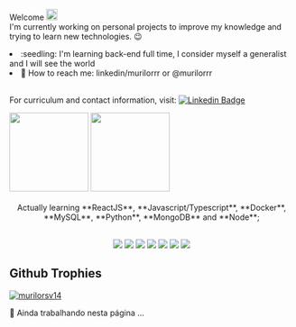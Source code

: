 Welcome <img src="https://github.githubassets.com/images/icons/emoji/unicode/1f44b.png" width='20' height="20"><br>
I'm currently working on personal projects to improve my knowledge and trying to learn new technologies. :wink:

<div>  
    <li>:seedling: I'm learning back-end full time, I consider myself a generalist and I will see the world </li>
    <li> 📮 How to reach me: linkedin/murilorrr or @murilorrr </li>
</div><br>

For curriculum and contact information, visit: [![Linkedin Badge](https://img.shields.io/badge/-murilorsv14-blue?style=flat-square&logo=Linkedin&logoColor=white&link=https://www.linkedin.com/in/murilorrr/)](https://www.linkedin.com/in/murilorrr/)


<div>
  <link rel="stylesheet" href="https://cdn.jsdelivr.net/gh/devicons/devicon@v2.13.0/devicon.min.css">
  <img height="140em" src="https://github-readme-stats.vercel.app/api?username=murilorsv14&show_icons=true&theme=dark&include_all_commits=true&count_private=true"/>
  <img height="140em" src="https://github-readme-stats.vercel.app/api/top-langs/?username=murilorsv14&layout=compact&langs_count=7&theme=dark"/>
</div>
 <br>
<div align='center' >
Actually learning **ReactJS**, **Javascript/Typescript**, **Docker**, **MySQL**, **Python**, **MongoDB** and **Node**;
</div>
<br>

<p align='center' >
  <img src="https://badges.aleen42.com/src/javascript.svg">
  <img src="https://badges.aleen42.com/src/react.svg">
  <img src="https://badges.aleen42.com/src/redux.svg"> 
  <img src="https://badges.aleen42.com/src/node.svg"> 
  <img src="https://badges.aleen42.com/src/docker.svg"> 
  <img src="https://badges.aleen42.com/src/typescript.svg"> 
  <img src="https://badges.aleen42.com/src/python.svg"> 
<br>
</p>


 <p></p> 
 
## **Github Trophies**
 
 <p align="left"> <a href="https://github.com/ryo-ma/github-profile-trophy"><img src="https://github-profile-trophy.vercel.app/?username=murilorsv14&theme=onedark" alt="murilorsv14" /></a> </p>


:construction: Ainda trabalhando nesta página ...
